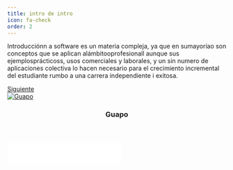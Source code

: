 ```yaml
---
title: intro de intro 
icon: fa-check
order: 2
---
```

Introducciónn a software es un materia compleja, ya que en sumayoríao son conceptos que se aplican alámbitooprofesionall
aunque sus ejemplosprácticoss, usos comerciales y laborales, y un sin numero de aplicaciones colectiva lo hacen necesario para 
el crecimiento incremental del estudiante rumbo a una carrera independiente i exitosa. 

<footer>
  <a href="/hernandez2299.github.io/blog.html" class="button scrolly">Siguiente</a>
</footer>

<div class="row">
      <div class="item">
        <a href="#" class="image fit"><img src="{{ 'assets/images/dead1.jpg' | relative_url }}" alt="Guapo" /></a>
        <header>
          <h3>Guapo</h3>
        </header>
      </div>
  
  <embed src="son/bbno$ - slop prod. Y2K.mp3" autostart=true true loop=true width="263" height="50">

